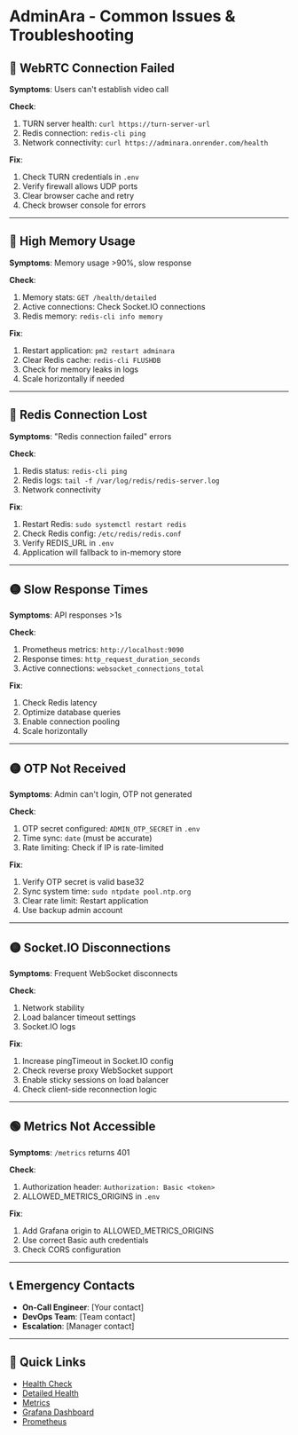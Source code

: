 # AdminAra - Common Issues & Troubleshooting

## 🔴 WebRTC Connection Failed

**Symptoms**: Users can't establish video call

**Check**:
1. TURN server health: `curl https://turn-server-url`
2. Redis connection: `redis-cli ping`
3. Network connectivity: `curl https://adminara.onrender.com/health`

**Fix**:
1. Check TURN credentials in `.env`
2. Verify firewall allows UDP ports
3. Clear browser cache and retry
4. Check browser console for errors

---

## 🔴 High Memory Usage

**Symptoms**: Memory usage >90%, slow response

**Check**:
1. Memory stats: `GET /health/detailed`
2. Active connections: Check Socket.IO connections
3. Redis memory: `redis-cli info memory`

**Fix**:
1. Restart application: `pm2 restart adminara`
2. Clear Redis cache: `redis-cli FLUSHDB`
3. Check for memory leaks in logs
4. Scale horizontally if needed

---

## 🔴 Redis Connection Lost

**Symptoms**: "Redis connection failed" errors

**Check**:
1. Redis status: `redis-cli ping`
2. Redis logs: `tail -f /var/log/redis/redis-server.log`
3. Network connectivity

**Fix**:
1. Restart Redis: `sudo systemctl restart redis`
2. Check Redis config: `/etc/redis/redis.conf`
3. Verify REDIS_URL in `.env`
4. Application will fallback to in-memory store

---

## 🟡 Slow Response Times

**Symptoms**: API responses >1s

**Check**:
1. Prometheus metrics: `http://localhost:9090`
2. Response times: `http_request_duration_seconds`
3. Active connections: `websocket_connections_total`

**Fix**:
1. Check Redis latency
2. Optimize database queries
3. Enable connection pooling
4. Scale horizontally

---

## 🟡 OTP Not Received

**Symptoms**: Admin can't login, OTP not generated

**Check**:
1. OTP secret configured: `ADMIN_OTP_SECRET` in `.env`
2. Time sync: `date` (must be accurate)
3. Rate limiting: Check if IP is rate-limited

**Fix**:
1. Verify OTP secret is valid base32
2. Sync system time: `sudo ntpdate pool.ntp.org`
3. Clear rate limit: Restart application
4. Use backup admin account

---

## 🟡 Socket.IO Disconnections

**Symptoms**: Frequent WebSocket disconnects

**Check**:
1. Network stability
2. Load balancer timeout settings
3. Socket.IO logs

**Fix**:
1. Increase pingTimeout in Socket.IO config
2. Check reverse proxy WebSocket support
3. Enable sticky sessions on load balancer
4. Check client-side reconnection logic

---

## 🟢 Metrics Not Accessible

**Symptoms**: `/metrics` returns 401

**Check**:
1. Authorization header: `Authorization: Basic <token>`
2. ALLOWED_METRICS_ORIGINS in `.env`

**Fix**:
1. Add Grafana origin to ALLOWED_METRICS_ORIGINS
2. Use correct Basic auth credentials
3. Check CORS configuration

---

## 📞 Emergency Contacts

- **On-Call Engineer**: [Your contact]
- **DevOps Team**: [Team contact]
- **Escalation**: [Manager contact]

---

## 🔗 Quick Links

- [Health Check](https://adminara.onrender.com/health)
- [Detailed Health](https://adminara.onrender.com/health/detailed)
- [Metrics](https://adminara.onrender.com/metrics)
- [Grafana Dashboard](http://localhost:3001)
- [Prometheus](http://localhost:9090)
